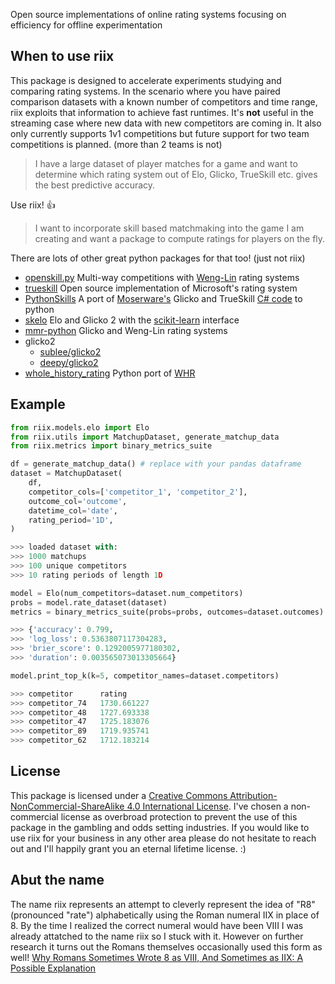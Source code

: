 Open source implementations of online rating systems focusing on efficiency for offline experimentation

## When to use riix
This package is designed to accelerate experiments studying and comparing rating systems. In the scenario where you have paired comparison datasets with a known number of competitors and time range, riix exploits that information to achieve fast runtimes. It's **not** useful in the streaming case where new data with new competitors are coming in. It also only currently supports 1v1 competitions but future support for two team competitions is planned. (more than 2 teams is not)


> I have a large dataset of player matches for a game and want to determine which rating system out of Elo, Glicko, TrueSkill etc. gives the best predictive accuracy.

Use riix! 👍

> I want to incorporate skill based matchmaking into the game I am creating and want a package to compute ratings for players on the fly.

There are lots of other great python packages for that too! (just not riix)
* [openskill.py](https://github.com/OpenDebates/openskill.py) Multi-way competitions with [Weng-Lin](https://www.jmlr.org/papers/v12/weng11a.html) rating systems
* [trueskill](https://github.com/topics/trueskill) Open source implementation of Microsoft's rating system
* [PythonSkills](https://github.com/agoragames/PythonSkills) A port of [Moserware's](https://www.moserware.com/2010/03/computing-your-skill.html) Glicko and TrueSkill [C# code](https://github.com/moserware/Skills) to python
* [skelo](https://github.com/mbhynes/skelo/tree/main) Elo and Glicko 2 with the [scikit-learn](https://scikit-learn.org/stable/) interface
* [mmr-python](https://github.com/kari/mmr-python) Glicko and Weng-Lin rating systems
* glicko2
  * [sublee/glicko2](https://github.com/sublee/glicko2)
  * [deepy/glicko2](https://github.com/deepy/glicko2)
* [whole_history_rating](https://github.com/pfmonville/whole_history_rating) Python port of [WHR](https://www.remi-coulom.fr/WHR/)

## Example
```python
from riix.models.elo import Elo
from riix.utils import MatchupDataset, generate_matchup_data
from riix.metrics import binary_metrics_suite

df = generate_matchup_data() # replace with your pandas dataframe
dataset = MatchupDataset(
    df,
    competitor_cols=['competitor_1', 'competitor_2'],
    outcome_col='outcome',
    datetime_col='date',
    rating_period='1D',
)

>>> loaded dataset with:
>>> 1000 matchups
>>> 100 unique competitors
>>> 10 rating periods of length 1D

model = Elo(num_competitors=dataset.num_competitors)
probs = model.rate_dataset(dataset)
metrics = binary_metrics_suite(probs=probs, outcomes=dataset.outcomes)

>>> {'accuracy': 0.799,
>>> 'log_loss': 0.5363807117304283,
>>> 'brier_score': 0.1292005977180302,
>>> 'duration': 0.003565073013305664}

model.print_top_k(k=5, competitor_names=dataset.competitors)

>>> competitor   	rating
>>> competitor_74	1730.661227
>>> competitor_48	1727.693338
>>> competitor_47	1725.183076
>>> competitor_89	1719.935741
>>> competitor_62	1712.183214
```

## License
This package is licensed under a
[Creative Commons Attribution-NonCommercial-ShareAlike 4.0 International License][cc-by-nc-sa].
I've chosen a non-commercial license as overbroad protection to prevent the use of this package in the gambling and odds setting industries. If you would like to use riix for your business in any other area please do not hesitate to reach out and I'll happily grant you an eternal lifetime license. :)

[cc-by-nc-sa]: http://creativecommons.org/licenses/by-nc-sa/4.0/

## Abut the name
The name riix represents an attempt to cleverly represent the idea of "R8" (pronounced "rate") alphabetically using the Roman numeral IIX in place of 8. By the time I realized the correct numeral would have been VIII I was already attatched to the name riix so I stuck with it. However on further research it turns out the Romans themselves occasionally used this form as well! [Why Romans Sometimes Wrote 8 as VIII, And Sometimes as IIX: A Possible Explanation](https://scholarworks.utep.edu/cs_techrep/1555/)

